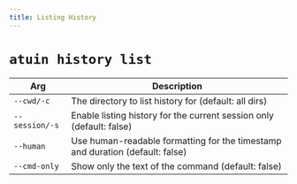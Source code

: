 ```yaml
---
title: Listing History
---
```


# `atuin history list`


| Arg            | Description                                                                   |
| -------------- | ----------------------------------------------------------------------------- |
| `--cwd/-c`     | The directory to list history for (default: all dirs)                         |
| `--session/-s` | Enable listing history for the current session only (default: false)          |
| `--human`      | Use human-readable formatting for the timestamp and duration (default: false) |
| `--cmd-only`   | Show only the text of the command (default: false)                            |
